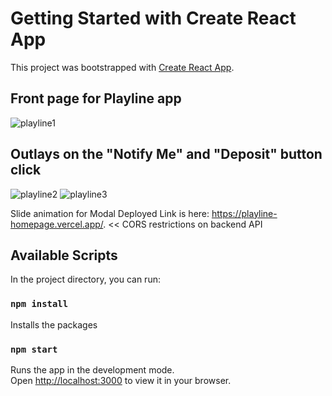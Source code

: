 # Getting Started with Create React App

This project was bootstrapped with [Create React App](https://github.com/facebook/create-react-app).
## Front page for Playline app
![playline1](https://user-images.githubusercontent.com/54246887/151707993-bbd8937b-84cd-4bac-9484-8888da648a98.jpg)

## Outlays on the "Notify Me" and "Deposit" button click
![playline2](https://user-images.githubusercontent.com/54246887/151707997-1007b6fa-595b-4bd1-83ad-d72c82d6a06b.jpg)
![playline3](https://user-images.githubusercontent.com/54246887/151707998-e18240c9-dee6-4d54-9389-98ecc61d11ed.jpg)

Slide animation for Modal 
Deployed Link is here: https://playline-homepage.vercel.app/. << CORS restrictions on backend API


## Available Scripts

In the project directory, you can run:

### `npm install`

Installs the packages

### `npm start`

Runs the app in the development mode.\
Open [http://localhost:3000](http://localhost:3000) to view it in your browser.

